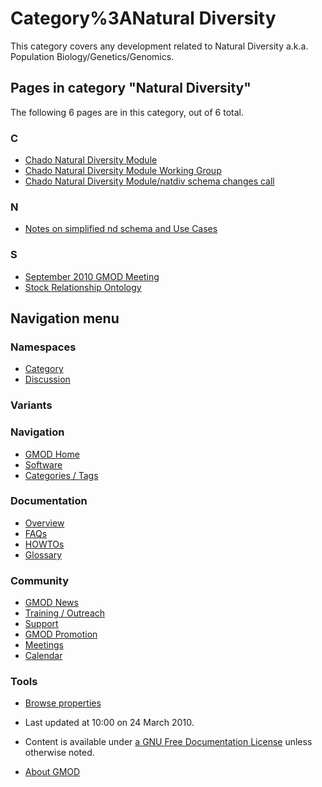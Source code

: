 



<span id="top"></span>




# <span dir="auto">Category%3ANatural Diversity</span>









This category covers any development related to Natural Diversity a.k.a.
Population Biology/Genetics/Genomics.


## Pages in category "Natural Diversity"

The following 6 pages are in this category, out of 6 total.



### C

- [Chado Natural Diversity
  Module](Chado_Natural_Diversity_Module.1 "Chado Natural Diversity Module")
- [Chado Natural Diversity Module Working
  Group](Chado_Natural_Diversity_Module_Working_Group "Chado Natural Diversity Module Working Group")
- [Chado Natural Diversity Module/natdiv schema changes
  call](Chado_Natural_Diversity_Module/natdiv_schema_changes_call "Chado Natural Diversity Module/natdiv schema changes call")

### N

- [Notes on simplified nd schema and Use
  Cases](Notes_on_simplified_nd_schema_and_Use_Cases "Notes on simplified nd schema and Use Cases")

### S

- [September 2010 GMOD
  Meeting](September_2010_GMOD_Meeting "September 2010 GMOD Meeting")
- [Stock Relationship
  Ontology](Stock_Relationship_Ontology "Stock Relationship Ontology")








## Navigation menu



### Namespaces

- <span id="ca-nstab-category"><a href="Category%3ANatural_Diversity" accesskey="c"
  title="View the category page [c]">Category</a></span>
- <span id="ca-talk"><a
  href="http://gmod.org/mediawiki/index.php?title=Category_talk:Natural_Diversity&amp;action=edit&amp;redlink=1"
  accesskey="t"
  title="Discussion about the content page [t]">Discussion</a></span>


### 

### Variants[](#)








<a href="Main_Page"
style="background-image: url(../images/GMOD-cogs.png);"
title="Visit the main page"></a>


### Navigation



- <span id="n-GMOD-Home">[GMOD Home](Main_Page)</span>
- <span id="n-Software">[Software](GMOD_Components)</span>
- <span id="n-Categories-.2F-Tags">[Categories /
  Tags](Categories)</span>




### Documentation



- <span id="n-Overview">[Overview](Overview)</span>
- <span id="n-FAQs">[FAQs](Category%3AFAQ)</span>
- <span id="n-HOWTOs">[HOWTOs](Category%3AHOWTO)</span>
- <span id="n-Glossary">[Glossary](Glossary)</span>




### Community



- <span id="n-GMOD-News">[GMOD News](GMOD_News)</span>
- <span id="n-Training-.2F-Outreach">[Training /
  Outreach](Training_and_Outreach)</span>
- <span id="n-Support">[Support](Support)</span>
- <span id="n-GMOD-Promotion">[GMOD Promotion](GMOD_Promotion)</span>
- <span id="n-Meetings">[Meetings](Meetings)</span>
- <span id="n-Calendar">[Calendar](Calendar)</span>




### Tools

- <span id="t-smwbrowselink"><a href="Special%3ABrowse/Category%3ANatural_Diversity"
  rel="smw-browse">Browse properties</a></span>



- <span id="footer-info-lastmod">Last updated at 10:00 on 24 March
  2010.</span>
<!-- - <span id="footer-info-viewcount">9,463 page views.</span> -->
- <span id="footer-info-copyright">Content is available under
  <a href="http://www.gnu.org/licenses/fdl-1.3.html" class="external"
  rel="nofollow">a GNU Free Documentation License</a> unless otherwise
  noted.</span>

<!-- -->

- <span id="footer-places-about">[About
  GMOD](GMOD%3AAbout "GMOD%3AAbout")</span>

<!-- -->





